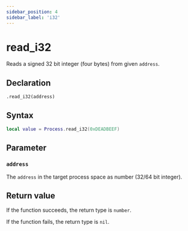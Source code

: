 ```yaml
---
sidebar_position: 4
sidebar_label: 'i32'
---
```


# read_i32

Reads a signed 32 bit integer (four bytes) from given `address`.

## Declaration

`.read_i32(address)`

## Syntax

```lua
local value = Process.read_i32(0xDEADBEEF)
```

## Parameter

### `address`

The `address` in the target process space as number (32/64 bit integer).

## Return value

If the function succeeds, the return type is `number`.

If the function fails, the return type is `nil`.
